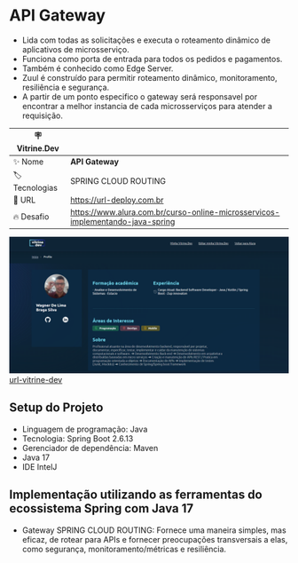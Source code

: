 # API Gateway

* Lida com todas as solicitações e executa o roteamento dinâmico de aplicativos de microsserviço.
* Funciona como porta de entrada para todos os pedidos e pagamentos.
* Também é conhecido como Edge Server.
* Zuul é construído para permitir roteamento dinâmico, monitoramento, resiliência e segurança.
* A partir de um ponto especifico o gateway será responsavel por encontrar a melhor instancia de cada microsserviços para atender a requisição.


| :placard: Vitrine.Dev |     |
| -------------  | --- |
| :sparkles: Nome        | **API Gateway**
| :label: Tecnologias | SPRING CLOUD ROUTING
| :rocket: URL         | https://url-deploy.com.br
| :fire: Desafio     | https://www.alura.com.br/curso-online-microsservicos-implementando-java-spring

<!-- Inserir imagem com a #vitrinedev ao final do link -->
![alter-text](./images/ms-vitrine.png)
[url-vitrine-dev](https://cursos.alura.com.br/vitrinedev/wagner-sistemalima)


## Setup do Projeto
* Linguagem de programação: Java
* Tecnologia: Spring Boot 2.6.13
* Gerenciador de dependência: Maven
* Java 17
* IDE IntelJ

## Implementação utilizando as ferramentas do ecossistema Spring com Java 17
* Gateway SPRING CLOUD ROUTING: Fornece uma maneira simples, mas eficaz, de rotear para APIs e fornecer preocupações transversais a elas, como segurança, monitoramento/métricas e resiliência.